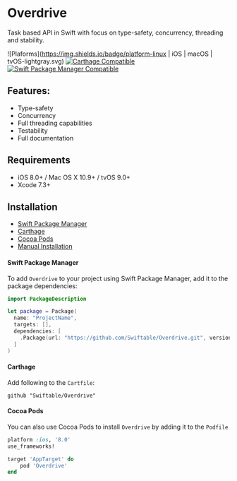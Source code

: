 # Overdrive
Task based API in Swift with focus on type-safety, concurrency, threading and stability.

![Plaforms](https://img.shields.io/badge/platform-linux | iOS | macOS | tvOS-lightgray.svg)
[![Carthage Compatible](https://img.shields.io/badge/Carthage-compatible-4BC51D.svg?style=flat)](https://github.com/Carthage/Carthage)
[![Swift Package Manager Compatible](https://img.shields.io/badge/Swift%20Package%20Manager-Compatible-brightgreen.svg)](https://github.com/apple/swift-package-manager)

## Features:
* Type-safety
* Concurrency
* Full threading capabilities
* Testability
* Full documentation

## Requirements

- iOS 8.0+ / Mac OS X 10.9+ / tvOS 9.0+ 
- Xcode 7.3+

## Installation

* [Swift Package Manager](https://github.com)
* [Carthage](https://github.com)
* [Cocoa Pods](https://github.com)
* [Manual Installation](https://github.com)

#### Swift Package Manager
To add `Overdrive` to your project using Swift Package Manager, add it to the package dependencies:
```swift
import PackageDescription

let package = Package(
  name: "ProjectName",
  targets: [],
  dependencies: [
    .Package(url: "https://github.com/Swiftable/Overdrive.git", versions: "0.0.1"..< Version.max)
  ]
)
```

#### Carthage
Add following to the `Cartfile`:
```
github "Swiftable/Overdrive"
```

#### Cocoa Pods
You can also use Cocoa Pods to install `Overdrive` by adding it to the `Podfile`
```ruby
platform :ios, '8.0'
use_frameworks!

target 'AppTarget' do
    pod 'Overdrive'
end
```
